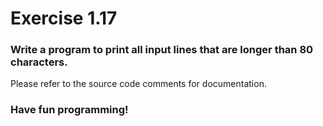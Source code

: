 # Exercise 1.17

### Write a program to print all input lines that are longer than 80 characters.

Please refer to the source code comments for documentation.

### Have fun programming!
